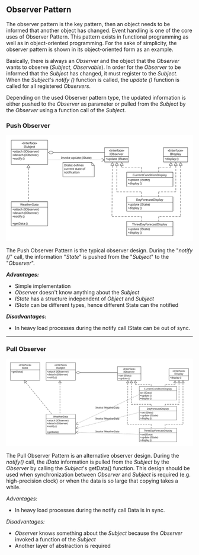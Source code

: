 ## Observer Pattern

The observer pattern is the key pattern, then an object needs to be informed that another object has changed. Event handling is one of the core uses of Observer Pattern. This pattern exists in functional programming as well as in object-oriented programming. For the sake of simplicity, the observer pattern is shown in its object-oriented form as an example.

Basically, there is always an *Observer* and the object that the *Observer* wants to observe (*Subject*, *Observable*).
In order for the *Observer* to be informed that the *Subject* has changed, it must register to the *Subject*. 
When the *Subject*'s *notify ()* function is called, the *update ()* function is called for all registered *Observers*. 

Depending on the used Observer pattern type, the updated information is either pushed to the *Observer* as parameter or pulled from the *Subject* by the *Observer* using a function call of the *Subject*. 

### **Push Observer** 
![alt text](./push-observer.svg "push observer pattern")

The Push Observer Pattern is the typical observer design. During the "*notify ()*" call, the information "*State*" is pushed from the "*Subject*" to the "*Observer*". 

***Advantages:***
- Simple implementation
- *Observer* doesn't know anything about the *Subject*
- *IState* has a structure independent of *Object* and *Subject* 
- *IState* can be different types, hence different State can the notified 

***Disadvantages:***
- In heavy load processes during the notify call IState can be out of sync.

***

### **Pull Observer**
![alt text](./pull-observer.svg "pull observer pattern")

The Pull Observer Pattern is an alternative observer design. During the *notify()* call, the *IData* information is pulled from the *Subject* by the *Observer* by calling the *Subject*'s getData() function. This design should be used when synchronization between *Observer* and *Subject* is required (e.g. high-precision clock) or when the data is so large that copying takes a while.

*Advantages:* 
- In heavy load processes during the notify call Data is in sync.

*Disadvantages:*
- *Observer* knows something about the *Subject* because the *Observer* invoked a function of the *Subject*
- Another layer of abstraction is required 